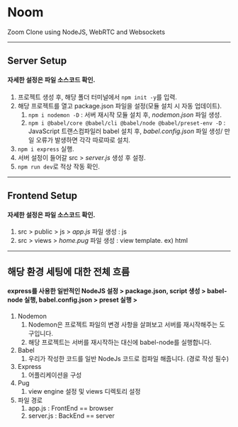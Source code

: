 # Noom

Zoom Clone using NodeJS, WebRTC and Websockets

---
## Server Setup
#### 자세한 설정은 파일 소스코드 확인.
1. 프로젝트 생성 후, 해당 폴더 터미널에서 ``npm init -y``를 입력.
2. 해당 프로젝트를 열고 package.json 파일을 설정(모듈 설치 시 자동 업데이트).
   1. ``npm i nodemon -D`` : 서버 재시작 모듈 설치 후, *nodemon.json* 파일 생성.
   2. ``npm i @babel/core @babel/cli @babel/node @babel/preset-env -D`` : JavaScript 트랜스컴파일러 babel 설치  후, *babel.config.json* 파일 생성/ 만일 오류가 발생하면 각각 따로따로 설치.   
3. ```npm i express``` 실행.
4. 서버 설정이 들어갈 src > *server.js* 생성 후 설정.
5. ```npm run dev```로 적상 작동 확인.
---
## Frontend Setup
#### 자세한 설정은 파일 소스코드 확인.
1. src > public > js > *app.js* 파일 생성 : js
2. src > views > *home.pug* 파일 생성 : view template. ex) html
---
## 해당 환경 세팅에 대한 전체 흐름
#### express를 사용한 일반적인 NodeJS 설정 > package.json, script 생성 > babel-node 실행, babel.config.json > preset 실행 > 
1. Nodemon
   1. Nodemon은 프로젝트 파일의 변경 사항을 살펴보고 서버를 재시작해주는 도구입니다.
   2. 해당 프로젝트는 서버를 재시작하는 대신에 babel-node를 실행합니다.
2. Babel
   1. 우리가 작성한 코드를 일반 NodeJs 코드로 컴파일 해줍니다. (경로 작성 필수)
3. Express
   1. 어플리케이션을 구성
4. Pug
   1. view engine 설정 및 views 디렉토리 설정
5. 파일 경로
   1. app.js : FrontEnd == browser
   2. server.js : BackEnd == server
